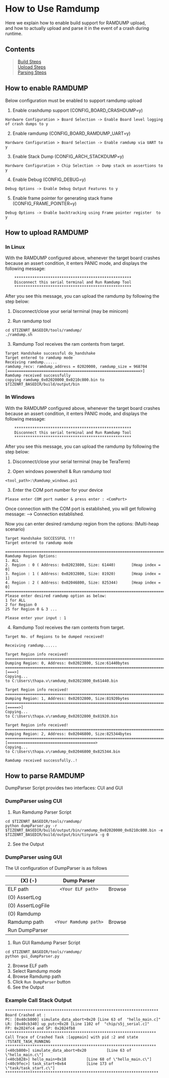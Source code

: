 # How to Use Ramdump
Here we explain how to enable build support for RAMDUMP upload,  
and how to actually upload and parse it in the event of a crash during runtime.

## Contents
> [Build Steps](#how-to-enable-ramdump)  
> [Upload Steps](#how-to-upload-ramdump)  
> [Parsing Steps](#how-to-parse-ramdump)  

## How to enable RAMDUMP
Below configuration must be enabled to support ramdump upload  
1. Enable crashdump support (CONFIG_BOARD_CRASHDUMP=y)
```
Hardware Configuration > Board Selection -> Enable Board level logging of crash dumps to y
```
2. Enable ramdump (CONFIG_BOARD_RAMDUMP_UART=y)
```
Hardware Configuration > Board Selection -> Enable ramdump via UART to y
```
3. Enable Stack Dump (CONFIG_ARCH_STACKDUMP=y)
```
Hardware Configuration > Chip Selection -> Dump stack on assertions to y
```
4. Enable Debug (CONFIG_DEBUG=y)
```
Debug Options -> Enable Debug Output Features to y
```
5. Enable frame pointer for generating stack frame (CONFIG_FRAME_POINTER=y)
```
Debug Options -> Enable backtracking using Frame pointer register  to y
```

## How to upload RAMDUMP
### In Linux
With the RAMDUMP configured above, whenever the target board crashes because an assert condition, it enters PANIC mode, and displays the following message:  
```
	****************************************************
	Disconnect this serial terminal and Run Ramdump Tool
	****************************************************
```
After you see this message, you can upload the ramdump by following the step below:  
1. Disconnect/close your serial terminal (may be minicom)  

2. Run ramdump tool
```
cd $TIZENRT_BASEDIR/tools/ramdump/
./ramdump.sh
```
3. Ramdump Tool receives the ram contents from target.
```
Target Handshake successful do_handshake
Target entered to ramdump mode
Receiving ramdump......
ramdump_recv: ramdump_address = 02020000, ramdump_size = 968704
[===========================================================>]
Ramdump received successfully
copying ramdump_0x02020000_0x0210c800.bin to  $TIZENRT_BASEDIR/build/output/bin
```
### In Windows
With the RAMDUMP configured above, whenever the target board crashes because an assert condition, it enters PANIC mode, and displays the following message:  
```
	****************************************************
	Disconnect this serial terminal and Run Ramdump Tool
	****************************************************
```
After you see this message, you can upload the ramdump by following the step below:  
1. Disconnect/close your serial terminal (may be TeraTerm)

2. Open windows powershell & Run ramdump tool
```
<tool_path>:\Ramdump_windows.ps1
```
3. Enter the COM port number for your device
```
Please enter COM port number & press enter : <ComPort>
```
Once connection with the COM port is established, you will get following message:
--> Connection established.

Now you can enter desired ramdump region from the options: (Multi-heap scenario)
```
Target Handshake SUCCESSFUL !!!
Target entered to ramdump mode

=========================================================================
Ramdump Region Options:
1. ALL
2. Region : 0 ( Address: 0x02023800, Size: 61440)       [Heap index = 0]
3. Region : 1 ( Address: 0x02032800, Size: 81920)       [Heap index = 1]
4. Region : 2 ( Address: 0x02046800, Size: 825344)      [Heap index = 0]
=========================================================================
Please enter desired ramdump option as below:
1 for ALL
2 for Region 0
25 for Region 0 & 3 ...

Please enter your input : 1

```
4. Ramdump Tool receives the ram contents from target.
```
Target No. of Regions to be dumped received!

Receiving ramdump......

Target Region info received!
=========================================================================
Dumping Region: 0, Address: 0x02023800, Size:61440bytes
=========================================================================
[===>]
Copying...
to C:\Users\thapa.v\ramdump_0x02023800_0x61440.bin

Target Region info received!
=========================================================================
Dumping Region: 1, Address: 0x02032800, Size:81920bytes
=========================================================================
[=====>]
Copying...
to C:\Users\thapa.v\ramdump_0x02032800_0x81920.bin

Target Region info received!
=========================================================================
Dumping Region: 2, Address: 0x02046800, Size:825344bytes
=========================================================================
[=======================================>
Copying...
to C:\Users\thapa.v\ramdump_0x02046800_0x825344.bin

Ramdump received successfully..!
```

## How to parse RAMDUMP
DumpParser Script provides two interfaces: CUI and GUI

### DumpParser using CUI
1. Run Ramdump Parser Script
```
cd $TIZENRT_BASEDIR/tools/ramdump/
python dumpParser.py -r $TIZENRT_BASEDIR/build/output/bin/ramdump_0x02020000_0x0210c800.bin -e $TIZENRT_BASEDIR/build/output/bin/tinyara -g 0
```
2. See the Output

### DumpParser using GUI
The UI configuration of DumpParser is as follows

| (X) (-)           | Dump Parser           |        |
| ----------------- |:---------------------:| ------:|
| ELF path          | `<Your ELF path>`     | Browse |
| (O) AssertLog     |                       |        |
| (O) AssertLogFile |                       |        |
| (O) Ramdump       |                       |        |
| Ramdump path      | `<Your Ramdump path>` | Browse |
| Run DumpParser    |                       |        |

1. Run GUI Ramdump Parser Script
```
cd $TIZENRT_BASEDIR/tools/ramdump/
python gui_dumpParser.py
```

2. Browse ELF path
3. Select Ramdump mode
4. Browse Ramdump path
5. Click `Run DumpParser` button
6. See the Output

### Example Call Stack Output
```
********************************************************************
Board Crashed at :
PC: [0x40cb800] simulate_data_abort+0x20 [Line 63 of  "hello_main.c]"
LR: [0x40cb340] up_putc+0x28 [Line 1102 of  "chip/s5j_serial.c]"
FP: 0x2024fc4 and SP: 0x2024fb8
*******************************************************************
Call Trace of Crashed Task :[appmain] with pid :2 and state :TSTATE_TASK_RUNNING
*******************************************************************
[<40cb800>] simulate_data_abort+0x20         [Line 63 of \"hello_main.c\"]
[<40cb828>] hello_main+0x18         [Line 68 of \"hello_main.c\"]
[<40c9fec>] task_start+0x64         [Line 173 of \"task/task_start.c\"]
********************************************************************
```
